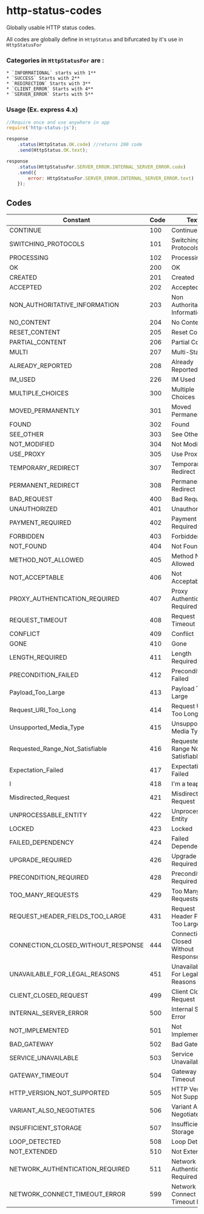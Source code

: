 # http-status-codes
Globally usable HTTP status codes.

All codes are globally define in `HttpStatus` and bifurcated by it's use in `HttpStatusFor`

### Categories in `HttpStatusFor` are :
    * `INFORMATIONAL` starts with 1**
    * `SUCCESS` Starts with 2**
    * `REDIRECTION` Starts with 3**
    * `CLIENT_ERROR` Starts with 4**
    * `SERVER_ERROR` Starts with 5**

### Usage (Ex. express 4.x)

```javascript
//Require once and use anywhere in app
require('http-status-js');

response
	.status(HttpStatus.OK.code) //returns 200 code
	.send(HttpStatus.OK.text);

response
	.status(HttpStatusFor.SERVER_ERROR.INTERNAL_SERVER_ERROR.code)
	.send({
		error: HttpStatusFor.SERVER_ERROR.INTERNAL_SERVER_ERROR.text)
	});
```

## Codes

Constant        | Code  | Text
----------------------------|---------|-------------------------------------
CONTINUE                        | 100   | Continue
SWITCHING_PROTOCOLS             | 101   | Switching Protocols
PROCESSING                      | 102   | Processing
OK                              | 200   | OK
CREATED                         | 201   | Created
ACCEPTED                        | 202   | Accepted
NON_AUTHORITATIVE_INFORMATION   | 203   | Non Authoritative Information
NO_CONTENT                      | 204   | No Content
RESET_CONTENT                   | 205   | Reset Content
PARTIAL_CONTENT                 | 206   | Partial Content
MULTI                           | 207   | Multi-Status
ALREADY_REPORTED                | 208   | Already Reported
IM_USED                         | 226   | IM Used
MULTIPLE_CHOICES                | 300   | Multiple Choices
MOVED_PERMANENTLY               | 301   | Moved Permanently
FOUND                           | 302   | Found
SEE_OTHER                       | 303   | See Other
NOT_MODIFIED                    | 304   | Not Modified
USE_PROXY                       | 305   | Use Proxy
TEMPORARY_REDIRECT              | 307   | Temporary Redirect
PERMANENT_REDIRECT              | 308   | Permanent Redirect
BAD_REQUEST                     | 400   | Bad Request
UNAUTHORIZED                    | 401   | Unauthorized
PAYMENT_REQUIRED                | 402   | Payment Required
FORBIDDEN                       | 403   | Forbidden
NOT_FOUND                       | 404   | Not Found
METHOD_NOT_ALLOWED              | 405   | Method Not Allowed
NOT_ACCEPTABLE                  | 406   | Not Acceptable
PROXY_AUTHENTICATION_REQUIRED   | 407   | Proxy Authentication Required
REQUEST_TIMEOUT                 | 408   | Request Timeout
CONFLICT                        | 409   | Conflict
GONE                            | 410   | Gone
LENGTH_REQUIRED                 | 411   | Length Required
PRECONDITION_FAILED             | 412   | Precondition Failed
Payload_Too_Large               | 413   | Payload Too Large
Request_URI_Too_Long            | 414   | Request URI Too Long
Unsupported_Media_Type          | 415   | Unsupported Media Type
Requested_Range_Not_Satisfiable | 416   | Requested Range Not Satisfiable
Expectation_Failed              | 417   | Expectation Failed
I                               | 418   | I'm a teapot
Misdirected_Request             | 421   | Misdirected Request
UNPROCESSABLE_ENTITY            | 422   | Unprocessable Entity
LOCKED                          | 423   | Locked
FAILED_DEPENDENCY               | 424   | Failed Dependency
UPGRADE_REQUIRED                | 426   | Upgrade Required
PRECONDITION_REQUIRED           | 428   | Precondition Required
TOO_MANY_REQUESTS               | 429   | Too Many Requests
REQUEST_HEADER_FIELDS_TOO_LARGE | 431   | Request Header Fields Too Large
CONNECTION_CLOSED_WITHOUT_RESPONSE      | 444   | Connection Closed Without Response
UNAVAILABLE_FOR_LEGAL_REASONS   | 451   | Unavailable For Legal Reasons
CLIENT_CLOSED_REQUEST           | 499   | Client Closed Request
INTERNAL_SERVER_ERROR           | 500   | Internal Server Error
NOT_IMPLEMENTED                 | 501   | Not Implemented
BAD_GATEWAY                     | 502   | Bad Gateway
SERVICE_UNAVAILABLE             | 503   | Service Unavailable
GATEWAY_TIMEOUT                 | 504   | Gateway Timeout
HTTP_VERSION_NOT_SUPPORTED      | 505   | HTTP Version Not Supported
VARIANT_ALSO_NEGOTIATES         | 506   | Variant Also Negotiates
INSUFFICIENT_STORAGE            | 507   | Insufficient Storage
LOOP_DETECTED                   | 508   | Loop Detected
NOT_EXTENDED                    | 510   | Not Extended
NETWORK_AUTHENTICATION_REQUIRED | 511   | Network Authentication Required
NETWORK_CONNECT_TIMEOUT_ERROR   | 599   | Network Connect Timeout Error
